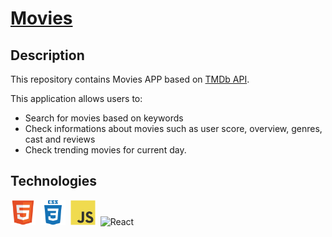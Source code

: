 # [Movies](https://szymonogniewski.github.io/Movies/)

## Description 

This repository contains Movies APP based on [TMDb API](https://developer.themoviedb.org/reference/search-movie). 

This application allows users to: 
* Search for movies based on keywords
* Check informations about movies such as user score, overview, genres, cast and reviews
* Check trending movies for current day.

## Technologies
<img src="https://github.com/devicons/devicon/blob/master/icons/html5/html5-original.svg" title="HTML5" alt="HTML" width="40" height="40"/>&nbsp;
<img src="https://github.com/devicons/devicon/blob/master/icons/css3/css3-plain-wordmark.svg"  title="CSS3" alt="CSS" width="40" height="40"/>&nbsp;
<img src="https://github.com/devicons/devicon/blob/master/icons/javascript/javascript-original.svg" title="JavaScript" alt="JavaScript" width="40" height="40"/>&nbsp;
<img src="https://cdn.jsdelivr.net/gh/devicons/devicon/icons/react/react-original-wordmark.svg" alt="React" title="React" height="40" width="40"/>&nbsp;
